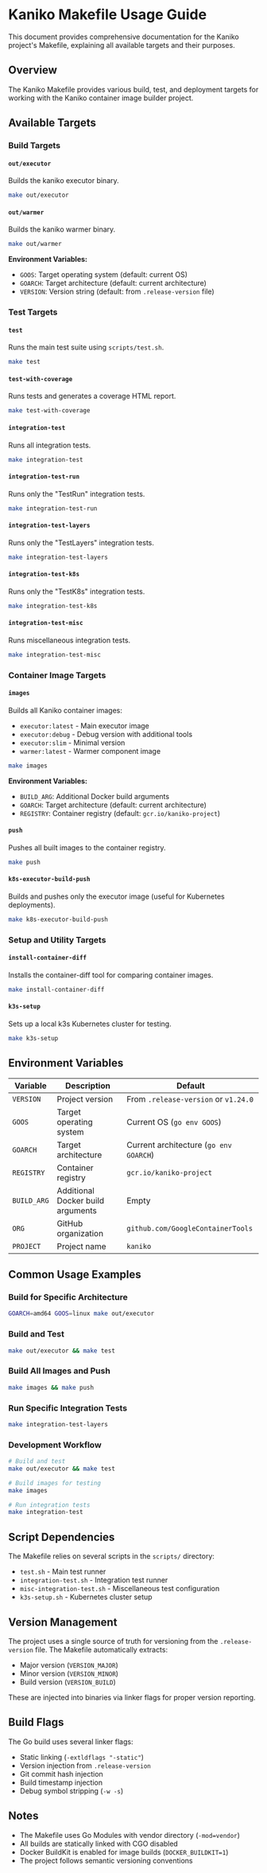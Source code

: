 # Kaniko Makefile Usage Guide

This document provides comprehensive documentation for the Kaniko project's Makefile, explaining all available targets and their purposes.

## Overview

The Kaniko Makefile provides various build, test, and deployment targets for working with the Kaniko container image builder project.

## Available Targets

### Build Targets

#### `out/executor`
Builds the kaniko executor binary.
```bash
make out/executor
```

#### `out/warmer` 
Builds the kaniko warmer binary.
```bash
make out/warmer
```

**Environment Variables:**
- `GOOS`: Target operating system (default: current OS)
- `GOARCH`: Target architecture (default: current architecture)
- `VERSION`: Version string (default: from `.release-version` file)

### Test Targets

#### `test`
Runs the main test suite using `scripts/test.sh`.
```bash
make test
```

#### `test-with-coverage`
Runs tests and generates a coverage HTML report.
```bash
make test-with-coverage
```

#### `integration-test`
Runs all integration tests.
```bash
make integration-test
```

#### `integration-test-run`
Runs only the "TestRun" integration tests.
```bash
make integration-test-run
```

#### `integration-test-layers`
Runs only the "TestLayers" integration tests.
```bash
make integration-test-layers
```

#### `integration-test-k8s`
Runs only the "TestK8s" integration tests.
```bash
make integration-test-k8s
```

#### `integration-test-misc`
Runs miscellaneous integration tests.
```bash
make integration-test-misc
```

### Container Image Targets

#### `images`
Builds all Kaniko container images:
- `executor:latest` - Main executor image
- `executor:debug` - Debug version with additional tools
- `executor:slim` - Minimal version
- `warmer:latest` - Warmer component image

```bash
make images
```

**Environment Variables:**
- `BUILD_ARG`: Additional Docker build arguments
- `GOARCH`: Target architecture (default: current architecture)
- `REGISTRY`: Container registry (default: `gcr.io/kaniko-project`)

#### `push`
Pushes all built images to the container registry.
```bash
make push
```

#### `k8s-executor-build-push`
Builds and pushes only the executor image (useful for Kubernetes deployments).
```bash
make k8s-executor-build-push
```

### Setup and Utility Targets

#### `install-container-diff`
Installs the container-diff tool for comparing container images.
```bash
make install-container-diff
```

#### `k3s-setup`
Sets up a local k3s Kubernetes cluster for testing.
```bash
make k3s-setup
```

## Environment Variables

| Variable    | Description                       | Default                                |
| ----------- | --------------------------------- | -------------------------------------- |
| `VERSION`   | Project version                   | From `.release-version` or `v1.24.0`   |
| `GOOS`      | Target operating system           | Current OS (`go env GOOS`)             |
| `GOARCH`    | Target architecture               | Current architecture (`go env GOARCH`) |
| `REGISTRY`  | Container registry                | `gcr.io/kaniko-project`                |
| `BUILD_ARG` | Additional Docker build arguments | Empty                                  |
| `ORG`       | GitHub organization               | `github.com/GoogleContainerTools`      |
| `PROJECT`   | Project name                      | `kaniko`                               |

## Common Usage Examples

### Build for Specific Architecture
```bash
GOARCH=amd64 GOOS=linux make out/executor
```

### Build and Test
```bash
make out/executor && make test
```

### Build All Images and Push
```bash
make images && make push
```

### Run Specific Integration Tests
```bash
make integration-test-layers
```

### Development Workflow
```bash
# Build and test
make out/executor && make test

# Build images for testing
make images

# Run integration tests
make integration-test
```

## Script Dependencies

The Makefile relies on several scripts in the `scripts/` directory:

- `test.sh` - Main test runner
- `integration-test.sh` - Integration test runner
- `misc-integration-test.sh` - Miscellaneous test configuration
- `k3s-setup.sh` - Kubernetes cluster setup

## Version Management

The project uses a single source of truth for versioning from the `.release-version` file. The Makefile automatically extracts:
- Major version (`VERSION_MAJOR`)
- Minor version (`VERSION_MINOR`) 
- Build version (`VERSION_BUILD`)

These are injected into binaries via linker flags for proper version reporting.

## Build Flags

The Go build uses several linker flags:
- Static linking (`-extldflags "-static"`)
- Version injection from `.release-version`
- Git commit hash injection
- Build timestamp injection
- Debug symbol stripping (`-w -s`)

## Notes

- The Makefile uses Go Modules with vendor directory (`-mod=vendor`)
- All builds are statically linked with CGO disabled
- Docker BuildKit is enabled for image builds (`DOCKER_BUILDKIT=1`)
- The project follows semantic versioning conventions